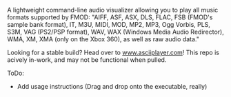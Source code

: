A lightweight command-line audio visualizer allowing you to play all music formats supported by FMOD: "AIFF, ASF, ASX, DLS, FLAC, FSB (FMOD's sample bank format), IT, M3U, MIDI, MOD, MP2, MP3, Ogg Vorbis, PLS, S3M, VAG (PS2/PSP format), WAV, WAX (Windows Media Audio Redirector), WMA, XM, XMA (only on the Xbox 360), as well as raw audio data."

Looking for a stable build? Head over to www.asciiplayer.com! This repo is acively in-work, and may not be functional when pulled.

ToDo:
- Add usage instructions (Drag and drop onto the executable, really)
